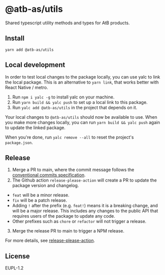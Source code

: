 # @atb-as/utils

Shared typescript utility methods and types for AtB products.

## Install

```
yarn add @atb-as/utils
```

## Local development

In order to test local changes to the package locally, you can use yalc to link the local package. This is an alternative to `yarn link`, that works better with React Native / metro.

1. Run `npm i yalc -g` to install yalc on your machine.
2. Run `yarn build && yalc push` to set up a local link to this package.
3. Run `yalc add @atb-as/utils` in the project that depends on it.

Your local changes to `@atb-as/utils` should now be available to use. When you make more changes locally, you can run `yarn build && yalc push` again to update the linked package.

When you're done, run `yalc remove --all` to reset the project's `package.json`.

## Release

1. Merge a PR to main, where the commit message follows the [conventional commits specification](https://www.conventionalcommits.org/en/v1.0.0/).
2. The Github action `release-please-action` will create a PR to update the package version and changelog.
  - `feat` will be a minor release.
  - `fix` will be a patch release.
  - Adding `!` after the prefix (e.g. `feat!`) means it is a breaking change, and will be a major release. This includes any changes to the public API that requires users of the package to update any code.
  - Other prefixes such as `chore` or `refactor` will not trigger a release.
3. Merge the release PR to main to trigger a NPM release.

For more details, see [release-please-action](https://github.com/marketplace/actions/release-please-action).

## License

EUPL-1.2
